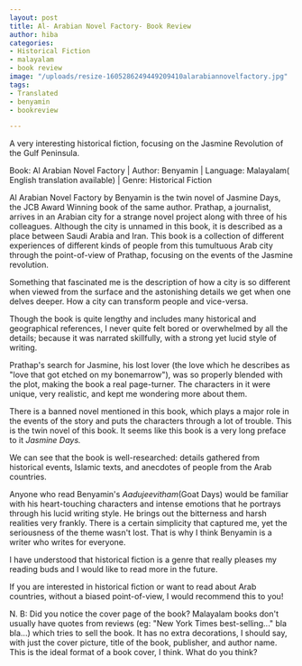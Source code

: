 ```yaml
---
layout: post
title: Al- Arabian Novel Factory- Book Review
author: hiba
categories:
- Historical Fiction
- malayalam
- book review
image: "/uploads/resize-1605286249449209410alarabiannovelfactory.jpg"
tags:
- Translated
- benyamin
- bookreview

---
```

A very interesting historical fiction, focusing on the Jasmine Revolution of the Gulf Peninsula.

Book: Al Arabian Novel Factory  |  Author: Benyamin  |  Language: Malayalam( English translation available)  |  Genre: Historical Fiction

Al Arabian Novel Factory by Benyamin is the twin novel of Jasmine Days, the JCB Award Winning book of the same author. Prathap, a journalist, arrives in an Arabian city for a strange novel project along with three of his colleagues. Although the city is unnamed in this book, it is described as a place between Saudi Arabia and Iran. This book is a collection of different experiences of different kinds of people from this tumultuous Arab city through the point-of-view of Prathap, focusing on the events of the Jasmine revolution.

Something that fascinated me is the description of how a city is so different when viewed from the surface and the astonishing details we get when one delves deeper. How a city can transform people and vice-versa.

Though the book is quite lengthy and includes many historical and geographical references, I never quite felt bored or overwhelmed by all the details; because it was narrated skillfully, with a strong yet lucid style of writing. 

Prathap's search for Jasmine, his lost lover (the love which he describes as "love that got etched on my bonemarrow"), was so properly blended with the plot, making the book a real page-turner. The characters in it were unique, very realistic, and kept me wondering more about them.

There is a banned novel mentioned in this book, which plays a major role in the events of the story and puts the characters through a lot of trouble. This is the twin novel of this book. It seems like this book is a very long preface to it _Jasmine Days._

We can see that the book is well-researched: details gathered from historical events, Islamic texts, and anecdotes of people from the Arab countries.

Anyone who read Benyamin's _Aadujeevitham_(Goat Days) would be familiar with his heart-touching characters and intense emotions that he portrays through his lucid writing style. He brings out the bitterness and harsh realities very frankly. There is a certain simplicity that captured me, yet the seriousness of the theme wasn't lost. That is why I think Benyamin is a writer who writes for everyone.

I have understood that historical fiction is a genre that really pleases my reading buds and I would like to read more in the future.

If you are interested in historical fiction or want to read about Arab countries, without a biased point-of-view, I would recommend this to you!

N. B: Did you notice the cover page of the book? Malayalam books don't usually have quotes from reviews (eg: "New York Times best-selling..." bla bla...) which tries to sell the book. It has no extra decorations, I should say, with just the cover picture, title of the book, publisher, and author name. This is the ideal format of a book cover, I think. What do you think?
